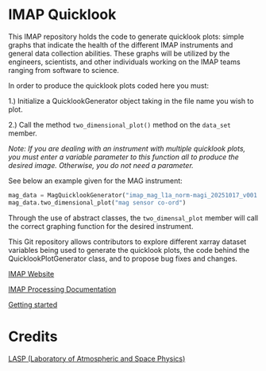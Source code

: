 # IMAP Quicklook

This IMAP repository holds the code to generate quicklook plots: simple graphs that indicate the health of the different
IMAP instruments and general data collection abilities. These graphs will be utilized by the engineers, scientists, and
other individuals working on the IMAP teams ranging from software to science.

In order to produce the quicklook plots coded here you must:

1.) Initialize a QuicklookGenerator object taking in the file name you wish to plot.

2.) Call the method `two_dimensional_plot()` method on the `data_set` member.

*Note: If you are dealing with an instrument with multiple quicklook plots, you must enter a variable parameter to this function all to produce the desired image. Otherwise, you do not need a parameter.*

See below an example given for the MAG instrument:

```python
mag_data = MagQuicklookGenerator("imap_mag_l1a_norm-magi_20251017_v001.cdf")
mag_data.two_dimensional_plot("mag sensor co-ord")
```
Through the use of abstract classes, the `two_dimensal_plot` member will call the correct graphing function for the desired instrument.

This Git repository allows contributors to explore different xarray dataset variables being used to generate the
quicklook plots, the code behind the QuicklookPlotGenerator class, and to propose bug fixes and changes.

[IMAP Website](https://imap.princeton.edu/)

[IMAP Processing Documentation](https://imap-processing.readthedocs.io/en/latest/)

[Getting started](https://imap-processing.readthedocs.io/en/latest/development-guide/getting-started.html)

# Credits
[LASP (Laboratory of Atmospheric and Space Physics)](https://lasp.colorado.edu/)
